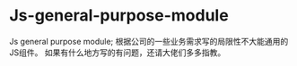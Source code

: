 # Js-general-purpose-module
Js general purpose module;
根据公司的一些业务需求写的局限性不大能通用的JS组件。
如果有什么地方写的有问题，还请大佬们多多指教。
